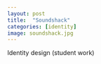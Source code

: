 ```yaml
---
layout: post
title:  "Soundshack"
categories: [identity]
image: soundshack.jpg
---
```


Identity design (student work)